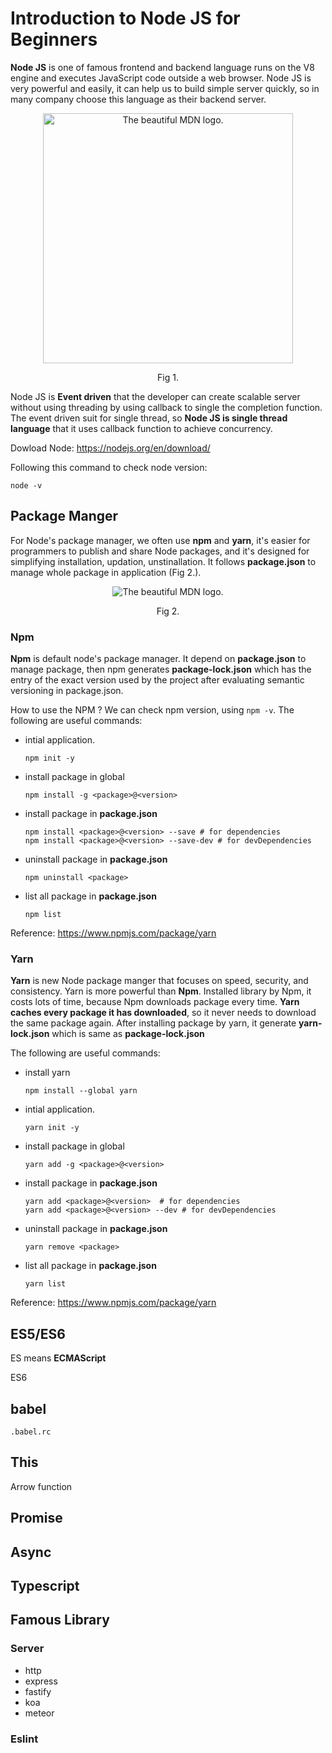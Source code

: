 # Introduction to Node JS for Beginners 
**Node JS** is one of famous frontend and backend language runs on the V8 engine and executes JavaScript code outside a web browser. Node JS is very powerful and easily, it can help us to build simple server quickly, so in many company choose this language as their backend server.

<figure style="text-align:center;">
  <img
  src="https://i.imgur.com/pBI9kZ5.png"
  width="400px" 
  alt="The beautiful MDN logo.">
    <p>Fig 1.</p>
</figure>


Node JS is **Event driven** that the developer can create scalable server without using threading by using callback to single the completion function. The event driven suit for single thread, so **Node JS is single thread language** that it uses callback function to achieve concurrency. 




Dowload Node: https://nodejs.org/en/download/

Following this command to check node version: 
```bash=
node -v
```

## Package Manger
For Node's package manager, we often use **npm** and **yarn**, it's easier for programmers to publish and share Node packages, and it's designed for simplifying installation, updation, unstinallation. It follows **package.json** to manage whole package in application (Fig 2.).

<figure style="text-align:center;">
  <img
  src="https://i.imgur.com/uSrGiPw.png"
  alt="The beautiful MDN logo.">
    <p >Fig 2.</p>
</figure>



### Npm
**Npm** is default node's package manager. It depend on **package.json** to manage package, then npm generates **package-lock.json** which has the entry of the exact version used by the project after evaluating semantic versioning in package.json.

How to use the NPM ?  We can check npm version, using `npm -v`. The following are useful commands: 
- intial application.
    ```bash=
    npm init -y 
    ```
- install package in global
    ```bash=
    npm install -g <package>@<version>
    ```
- install package in **package.json**
    ``` bash=
    npm install <package>@<version> --save # for dependencies
    npm install <package>@<version> --save-dev # for devDependencies
    ``` 
- uninstall package in **package.json**
    ```bash=
    npm uninstall <package>
    ```
- list all package in **package.json**
    ```bash=
    npm list
    ```
Reference: https://www.npmjs.com/package/yarn

### Yarn
**Yarn** is new Node package manger that focuses on speed, security, and consistency. Yarn is more powerful than **Npm**. Installed library by Npm, it costs lots of time, because Npm downloads package every time. **Yarn caches every package it has downloaded**, so it never needs to download the same package again. After installing package by yarn, it generate **yarn-lock.json** which is same as **package-lock.json**

The following are useful commands: 
- install yarn
    ```bash=
    npm install --global yarn
    ```
- intial application.
    ```bash=
    yarn init -y 
    ```
- install package in global
    ```bash=
    yarn add -g <package>@<version>
    ```
- install package in **package.json**
    ``` bash=
    yarn add <package>@<version>  # for dependencies
    yarn add <package>@<version> --dev # for devDependencies
    ``` 
- uninstall package in **package.json**
    ```bash=
    yarn remove <package>
    ```
- list all package in **package.json**
    ```bash=
    yarn list
    ```
Reference: https://www.npmjs.com/package/yarn

## ES5/ES6
ES means **ECMAScript**

ES6

## babel 

`.babel.rc`


## This 

Arrow function 
## Promise 

## Async

## Typescript 

## Famous Library

### Server 
- http
- express 
- fastify
- koa
- meteor


### Eslint 


